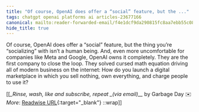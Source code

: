 ```yaml
---
title: "Of course, OpenAI does offer a “social” feature, but the ..."
tags: chatgpt openai platforms ai articles-23677166
canonical: mailto:reader-forwarded-email/f4e1dcf9da290815fc8aa7ebb55c08ef
hide_title: true
---
```


Of course, OpenAI does offer a “social” feature, but the thing you’re “socializing” with isn’t a human being. And, even more uncomfortable for companies like Meta and Google, OpenAI owns it completely. They are the first company to close the loop. They solved cursed math equation driving all of modern business on the internet: How do you launch a digital marketplace in which you sell nothing, own everything, and charge people to use it?


[[<cite>_Rinse, wash, like and subscribe, repeat _(via email)__</cite> by Garbage Day ✉️<br>
_More_: [Readwise URL](https://readwise.io/open/463494484){:target="_blank"}
::wrap]]